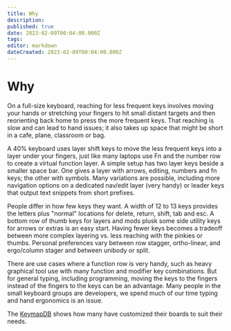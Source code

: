 ```yaml
---
title: Why
description: 
published: true
date: 2023-02-09T00:04:00.000Z
tags: 
editor: markdown
dateCreated: 2023-02-09T00:04:00.000Z
---
```


# Why

On a full-size keyboard, reaching for less frequent keys involves moving your hands or stretching your fingers to hit small distant targets and then reorienting back home to press the more frequent keys. That reaching is slow and can lead to hand issues; it also takes up space that might be short in a cafe, plane, classroom or bag.

A 40% keyboard uses layer shift keys to move the less frequent keys into a layer under your fingers, just like many laptops use Fn and the number row to create a virtual function layer. A simple setup has two layer keys beside a smaller space bar. One gives a layer with arrows, editing, numbers and fn keys; the other with symbols. Many variations are possible, including more navigation options on a dedicated nav/edit layer (very handy) or leader keys that output text snippets from short prefixes.

People differ in how few keys they want. A width of 12 to 13 keys provides the letters plus "normal" locations for delete, return, shift, tab and esc. A bottom row of thumb keys for layers and mods plusk some side utility keys for arrows or extras is an easy start. Having fewer keys becomes a tradeoff between more complex layering vs. less reaching with the pinkies or thumbs. Personal preferences vary between row stagger, ortho-linear, and ergo/column stager and between unibody or split.

There are use cases where a function row is very handy, such as heavy graphical tool use with many function and modifier key combinations. But for general typing, including programming, moving the keys to the fingers instead of the fingers to the keys can be an advantage. Many people in the small keyboard groups are developers, we spend much of our time typing and hand ergonomics is an issue.

The [KeymapDB](https://keymapdb.com/) shows how many have customized their boards to suit their needs.